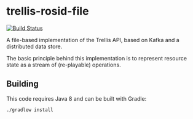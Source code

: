 # trellis-rosid-file

[![Build Status](https://travis-ci.org/trellis-ldp/trellis-rosid-file.png?branch=master)](https://travis-ci.org/trellis-ldp/trellis-rosid-file)

A file-based implementation of the Trellis API, based on Kafka and a distributed data store.

The basic principle behind this implementation is to represent resource state as a stream of (re-playable) operations.

## Building

This code requires Java 8 and can be built with Gradle:

    ./gradlew install
